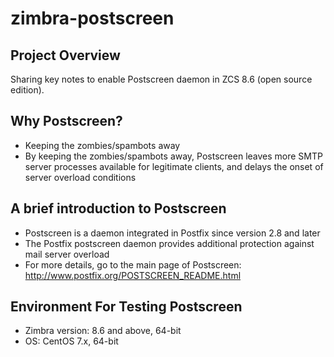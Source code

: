 # zimbra-postscreen
## Project Overview
Sharing key notes to enable Postscreen daemon in ZCS 8.6 (open source edition).

## Why Postscreen?
* Keeping the zombies/spambots away
* By keeping the zombies/spambots away, Postscreen leaves more SMTP server processes available for legitimate clients, 
and delays the onset of server overload conditions

## A brief introduction to Postscreen
* Postscreen is a daemon integrated in Postfix since version 2.8 and later
* The Postfix postscreen daemon provides additional protection against mail server overload
* For more details, go to the main page of Postscreen: http://www.postfix.org/POSTSCREEN_README.html

## Environment For Testing Postscreen
* Zimbra version: 8.6 and above, 64-bit
* OS: CentOS 7.x, 64-bit
